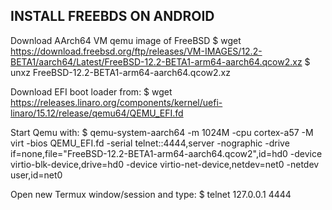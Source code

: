 <p align="center"><h2>INSTALL FREEBDS ON ANDROID</h2></p>

Download AArch64 VM qemu image of FreeBSD
$ wget https://download.freebsd.org/ftp/releases/VM-IMAGES/12.2-BETA1/aarch64/Latest/FreeBSD-12.2-BETA1-arm64-aarch64.qcow2.xz
$ unxz FreeBSD-12.2-BETA1-arm64-aarch64.qcow2.xz

Download EFI boot loader from:
$ wget https://releases.linaro.org/components/kernel/uefi-linaro/15.12/release/qemu64/QEMU_EFI.fd

Start Qemu with:
$ qemu-system-aarch64 -m 1024M -cpu cortex-a57 -M virt
-bios QEMU_EFI.fd -serial telnet::4444,server -nographic
-drive if=none,file="FreeBSD-12.2-BETA1-arm64-aarch64.qcow2",id=hd0
-device virtio-blk-device,drive=hd0
-device virtio-net-device,netdev=net0
-netdev user,id=net0

Open new Termux window/session and type:
$ telnet 127.0.0.1 4444
